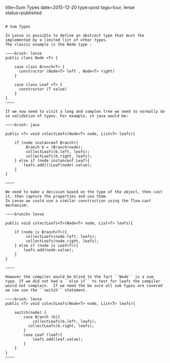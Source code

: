 title=Sum Types
date=2015-12-20
type=post
tags=tour, lense
status=published
~~~~~~

# Sum Types

In Lense is possible to define an abstract type that must the implemented by a limited list of other types.
The classic example is the Node type :

~~~~brush: lense 
public class Node <T> {

	case class Brunch<T> {
	  constructor (Node<T> left , Node<T> right) 
	}
	
	case class Leaf <T> { 
	  constructor (T value)
	}
}
~~~~ 

If we now need to visit a long and complex tree we need to normally do so validation of types. For example, in java would be:

~~~~brush: java

public <T> void colectLeafs(Node<T> node, List<T> leafs){

	if (node instanceof Branch){
	     Branch b = (Branch)node);
	     collectLeafs(b.left, leafs);
	     collectLeafs(b.right, leafs);
	} else if (node instanceof Leaf){
	    leafs.add(((Leaf)node).value);
	}
}

~~~~

We need to make a decision based on the type of the object, then cast it, then capture the properties and use them.
In Lense we could use a similar construction using the flow-cast mechanism:

~~~~brunch> lense 

public void colectLeafs<T>(Node<T> node, List<T> leafs){

	if (node is Branch<T>){
	     collectLeafs(node.left, leafs);
	     collectLeafs(node.right, leafs);
	} else if (node is Leaf<T>){
	    leafs.add(node.value);
	}
}

~~~~

However the compiler would be blind to the fact ``Node`` is a sum type. If we did not had a ``else if`` to test for leafs the compiler 
would not complain.  If we need the be sure all sub types are covered we can use the ``switch`` statement.

~~~~brush: lense
public <T> void colectLeafs(Node<T> node, List<T> leafs){

	switch(node) {
		case Branch (b){
			collectLeafs(b.left, leafs);
	      collectLeafs(b.right, leafs);
		} 
		case Leaf (leaf){
			leafs.add(leaf.value);
		} 
	}
}
~~~~